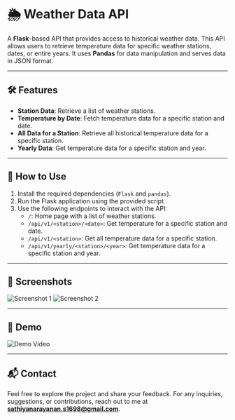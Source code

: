 # 🌦️ Weather Data API

A **Flask**-based API that provides access to historical weather data. This API allows users to retrieve temperature data for specific weather stations, dates, or entire years. It uses **Pandas** for data manipulation and serves data in JSON format.

---

## 🛠️ Features

- **Station Data**: Retrieve a list of weather stations.
- **Temperature by Date**: Fetch temperature data for a specific station and date.
- **All Data for a Station**: Retrieve all historical temperature data for a specific station.
- **Yearly Data**: Get temperature data for a specific station and year.

---

## 🚦 How to Use

1. Install the required dependencies (`Flask` and `pandas`).
2. Run the Flask application using the provided script.
3. Use the following endpoints to interact with the API:
   - `/`: Home page with a list of weather stations.
   - `/api/v1/<station>/<date>`: Get temperature for a specific station and date.
   - `/api/v1/<station>`: Get all temperature data for a specific station.
   - `/api/v1/yearly/<station>/<year>`: Get temperature data for a specific station and year.

---

## 📸 Screenshots

![Screenshot 1](https://via.placeholder.com/800x400) <!-- Replace with your screenshot -->
![Screenshot 2](https://via.placeholder.com/800x400) <!-- Replace with your screenshot -->

---

## 🎥 Demo

![Demo Video](https://via.placeholder.com/800x400) <!-- Replace with your demo video -->

---

## 📬 Contact

Feel free to explore the project and share your feedback. For any inquiries, suggestions, or contributions, reach out to me at **sathiyanarayanan.s1698@gmail.com**.
